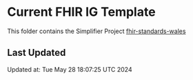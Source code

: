 # Current FHIR IG Template
This folder contains the Simplifier Project [fhir-standards-wales](https://simplifier.net/fhir-standards-wales)

## Last Updated

Updated at: Tue May 28 18:07:25 UTC 2024
